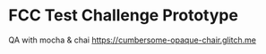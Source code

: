 FCC Test Challenge Prototype 
============================

QA with mocha & chai
https://cumbersome-opaque-chair.glitch.me